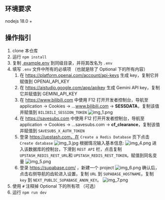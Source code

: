## 环境要求

nodejs 18.0 +

## 操作指引

1. clone 本仓库
2. 运行 `npm install`
3. 复制 [.example.env](.example.env) 到同级目录，并将其改名为 `.env`
4. 填写 `.env` 文件中所有的必填项 （也就是除了 Optional 下的所有内容）
   1. 在 https://platform.openai.com/account/api-keys 生成 key，复制它并赋值到 OPENAI_API_KEY
   2. 在 https://aistudio.google.com/app/apikey 生成 Gemini API key，复制它并赋值到 GEMINI_API_KEY
   3. 在 https://www.bilibili.com 中使用 F12 打开开发者控制台，导航至 application -> Cookies -> ...www.bilibili.com -> **SESSDATA**，复制该值并赋值到 `BILIBILI_SESSION_TOKEN`
      ![img_1.png](public/deploy-ch/img_1.png)
   4. 在 https://savesubs.com 中使用 F12 打开开发者控制台，导航至 application -> Cookies -> ...savesubs.com -> **cf_clearance**，复制该值并赋值到 `SAVESUBS_X_AUTH_TOKEN`
   5. 登录 https://upstash.com，在 `Create a Redis Database` 页下点击 `Create database`
      ![img_3.jpg](public/deploy-ch/img_3.jpg)
      根据情况输入基本信息:
      ![img_4.png](public/deploy-ch/img_4.png)
      进入该数据库的控制台，下滑到 `REST API` 栏，点击复制`UPSTASH_REDIS_REST_URL`和 `UPSTASH_REDIS_REST_TOKEN`，赋值到同名变量
      ![img_5.png](public%2Fdeploy-ch%2Fimg_5.png)
   6. 登录 https://supabase.com/ ，新建一个 project
      ![img_6.png](public%2Fdeploy-ch%2Fimg_6.png)
      确认后，点击右侧导航的齿轮进入设置，复制 `URL` 到 `SUPABASE_HOSTNAME`，复制 `key` 到 `NEXT_PUBLIC_SUPABASE_ANON_KEY`。
      ![img_7.png](public%2Fdeploy-ch%2Fimg_7.png)
5. 使用 `#` 注释掉 Optional 下的所有项 （可选）
6. 运行 `npm run dev`

